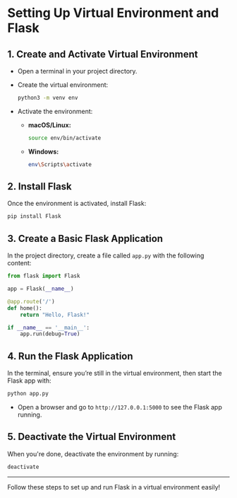 
# Setting Up Virtual Environment and Flask

## 1. Create and Activate Virtual Environment

- Open a terminal in your project directory.

- Create the virtual environment:
  ```bash
  python3 -m venv env
  ```

- Activate the environment:
  - **macOS/Linux:** 
    ```bash
    source env/bin/activate
    ```
  - **Windows:** 
    ```bash
    env\Scripts\activate
    ```

## 2. Install Flask

Once the environment is activated, install Flask:
```bash
pip install Flask
```

## 3. Create a Basic Flask Application

In the project directory, create a file called `app.py` with the following content:

```python
from flask import Flask

app = Flask(__name__)

@app.route('/')
def home():
    return "Hello, Flask!"

if __name__ == '__main__':
    app.run(debug=True)
```

## 4. Run the Flask Application

In the terminal, ensure you’re still in the virtual environment, then start the Flask app with:
```bash
python app.py
```

- Open a browser and go to `http://127.0.0.1:5000` to see the Flask app running.

## 5. Deactivate the Virtual Environment

When you're done, deactivate the environment by running:
```bash
deactivate
```

---

Follow these steps to set up and run Flask in a virtual environment easily!
